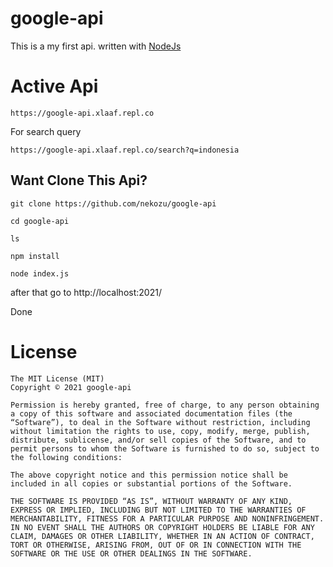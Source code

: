 # google-api
This is a my first api. written with [NodeJs](https://nodejs.org)

# Active Api
```
https://google-api.xlaaf.repl.co
```
For search query

```
https://google-api.xlaaf.repl.co/search?q=indonesia
```
## Want Clone This Api?

```
git clone https://github.com/nekozu/google-api

cd google-api

ls

npm install

node index.js
```

after that go to http://localhost:2021/

Done

# License
```
The MIT License (MIT)
Copyright © 2021 google-api

Permission is hereby granted, free of charge, to any person obtaining a copy of this software and associated documentation files (the “Software”), to deal in the Software without restriction, including without limitation the rights to use, copy, modify, merge, publish, distribute, sublicense, and/or sell copies of the Software, and to permit persons to whom the Software is furnished to do so, subject to the following conditions:

The above copyright notice and this permission notice shall be included in all copies or substantial portions of the Software.

THE SOFTWARE IS PROVIDED “AS IS”, WITHOUT WARRANTY OF ANY KIND, EXPRESS OR IMPLIED, INCLUDING BUT NOT LIMITED TO THE WARRANTIES OF MERCHANTABILITY, FITNESS FOR A PARTICULAR PURPOSE AND NONINFRINGEMENT. IN NO EVENT SHALL THE AUTHORS OR COPYRIGHT HOLDERS BE LIABLE FOR ANY CLAIM, DAMAGES OR OTHER LIABILITY, WHETHER IN AN ACTION OF CONTRACT, TORT OR OTHERWISE, ARISING FROM, OUT OF OR IN CONNECTION WITH THE SOFTWARE OR THE USE OR OTHER DEALINGS IN THE SOFTWARE.
```


